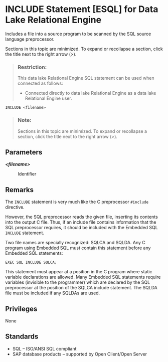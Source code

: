 <!-- loioa61fb00f84f21015a3cfb4fb0db739ea -->

# INCLUDE Statement \[ESQL\] for Data Lake Relational Engine

Includes a file into a source program to be scanned by the SQL source language preprocessor.



Sections in this topic are minimized. To expand or recollapse a section, click the title next to the right arrow \(*\>*\).



> ### Restriction:  
> This data lake Relational Engine SQL statement can be used when connected as follows:
> 
> -   Connected directly to data lake Relational Engine as a data lake Relational Engine user.



```
INCLUDE <filename>
```



> ### Note:  
> Sections in this topic are minimized. To expand or recollapse a section, click the title next to the right arrow \(*\>*\).



<a name="loioa61fb00f84f21015a3cfb4fb0db739ea__IQ_Parameters"/>

## Parameters


<dl>
<dt><b>

*<filename\>*

</b></dt>
<dd>

Identifier



</dd>
</dl>



<a name="loioa61fb00f84f21015a3cfb4fb0db739ea__IQ_Usage"/>

## Remarks

The `INCLUDE` statement is very much like the C preprocessor `#include` directive.

However, the SQL preprocessor reads the given file, inserting its contents into the output C file. Thus, if an include file contains information that the SQL preprocessor requires, it should be included with the Embedded SQL `INCLUDE` statement.

Two file names are specially recognized: SQLCA and SQLDA. Any C program using Embedded SQL must contain this statement before any Embedded SQL statements:

```
EXEC SQL INCLUDE SQLCA;
```

This statement must appear at a position in the C program where static variable declarations are allowed. Many Embedded SQL statements require variables \(invisible to the programmer\) which are declared by the SQL preprocessor at the position of the SQLCA include statement. The SQLDA file must be included if any SQLDAs are used.



<a name="loioa61fb00f84f21015a3cfb4fb0db739ea__IQ_Permissions"/>

## Privileges

None



<a name="loioa61fb00f84f21015a3cfb4fb0db739ea__IQ_Standards"/>

## Standards

-   SQL – ISO/ANSI SQL compliant
-   SAP database products – supported by Open Client/Open Server

